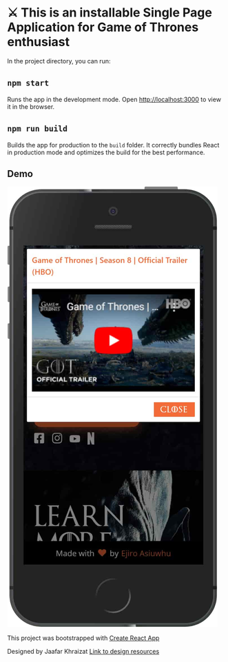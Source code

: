 # ⚔ This is an installable Single Page Application for Game of Thrones enthusiast 

In the project directory, you can run:

## `npm start`

Runs the app in the development mode.
Open [http://localhost:3000](http://localhost:3000) to view it in the browser.

## `npm run build`

Builds the app for production to the `build` folder.
It correctly bundles React in production mode and optimizes the build for the best performance.

## Demo

![Preview of the app](./src/Assets/images/demo.jpg)

This project was bootstrapped with [Create React App](https://github.com/facebook/create-react-app)

Designed by Jaafar Khraizat [Link to design resources](https://www.uplabs.com/posts/game-of-thrones-concept-website)
